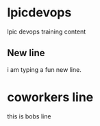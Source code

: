 # lpicdevops
lpic devops training content
## New line
i am typing a fun new line.

# coworkers  line
this is bobs line
